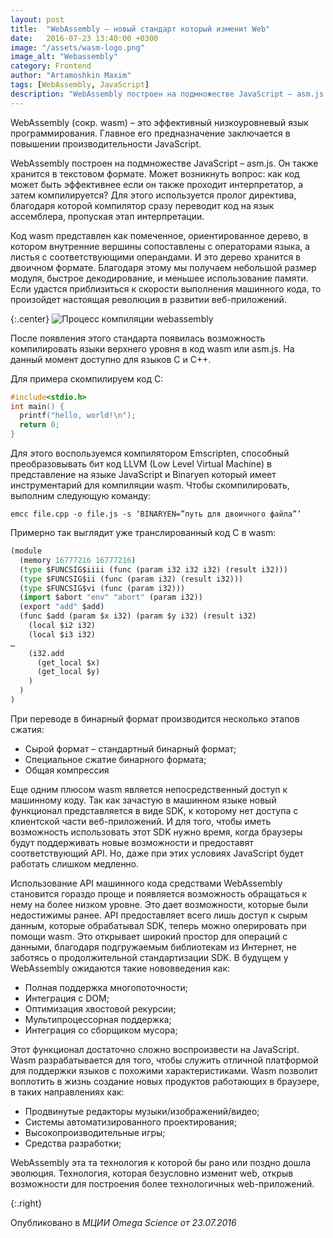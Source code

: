 ```yaml
---
layout: post
title:  "WebAssembly – новый стандарт который изменит Web"
date:   2016-07-23 13:40:00 +0300
image: "/assets/wasm-logo.png"
image_alt: "Webassembly"
category: Frontend
author: "Artamoshkin Maxim"
tags: [WebAssembly, JavaScript]
description: "WebAssembly построен на подмножестве JavaScript – asm.js. Он также хранится в текстовом формате.  Может возникнуть вопрос: как код может быть эффективнее если он также проходит интерпретатор, а затем компилируется? Для этого используется пролог директива, благодаря которой компилятор сразу переводит код на язык ассемблера, пропуская этап интерпретации."
---
```


WebAssembly (сокр. wasm) – это эффективный низкоуровневый язык программирования. Главное его предназначение заключается в повышении производительности JavaScript. 


WebAssembly построен на подмножестве JavaScript – asm.js. Он также хранится в текстовом формате.  Может возникнуть вопрос: как код может быть эффективнее если он также проходит интерпретатор, а затем компилируется? Для этого используется пролог директива, благодаря которой компилятор сразу переводит код на язык ассемблера, пропуская этап интерпретации. 
<!-- more -->

Код wasm представлен как помеченное, ориентированное дерево, в котором внутренние вершины сопоставлены с операторами языка, а листья с соответствующими операндами. И это дерево хранится в двоичном формате. Благодаря этому мы получаем небольшой размер модуля, быстрое декодирование, и меньшее использование памяти. Если удастся приблизиться к скорости выполнения машинного кода, то произойдет настоящая революция в развитии веб-приложений.

{:.center}
![Процесс компиляции webassembly](https://blog.zverit.com/assets/compiling-webassembly.png)


После появления этого стандарта появилась возможность компилировать языки верхнего уровня в код wasm или asm.js. На данный момент доступно для языков C и C++. 

Для примера скомпилируем код С:

```c
#include<stdio.h>
int main() {
  printf("hello, world!\n");
  return 0;
}
```

Для этого воспользуемся компилятором Emscripten, способный преобразовывать бит код LLVM (Low Level Virtual Machine) в представление на языке JavaScript и Binaryen который имеет инструментарий для компиляции wasm. Чтобы скомпилировать, выполним следующую команду:

`emcc file.cpp -o file.js -s ‘BINARYEN=”путь для двоичного файла”’`

Примерно так выглядит уже транслированный код C в wasm: 

```py
(module
  (memory 16777216 16777216)
  (type $FUNCSIG$iiii (func (param i32 i32 i32) (result i32)))
  (type $FUNCSIG$ii (func (param i32) (result i32)))
  (type $FUNCSIG$vi (func (param i32)))
  (import $abort "env" "abort" (param i32))
  (export "add" $add)
  (func $add (param $x i32) (param $y i32) (result i32)
    (local $i2 i32)
    (local $i3 i32)
…
    (i32.add
      (get_local $x)
      (get_local $y)
    )
  )
)
```

При переводе в бинарный формат производится несколько этапов сжатия:


*	Сырой формат – стандартный бинарный формат;
*	Специальное сжатие бинарного формата;
*	Общая компрессия

Еще одним плюсом wasm является непосредственный доступ к машинному коду. Так как зачастую в машинном языке новый функционал представляется в виде SDK, к которому нет доступа с клиентской части веб-приложений. И для того, чтобы иметь возможность использовать этот SDK нужно время, когда браузеры будут поддерживать новые возможности и предоставят соответствующий API. Но, даже при этих условиях JavaScript будет работать слишком медленно.


Использование API машинного кода средствами WebAssembly становится гораздо проще и появляется возможность обращаться к нему на более низком уровне. Это дает возможности, которые были недостижимы ранее. API предоставляет всего лишь доступ к сырым данным, которые обрабатывал SDK, теперь можно оперировать при помощи wasm. Это открывает широкий простор для операций с данными, благодаря подгружаемым библиотекам из Интернет, не заботясь о продолжительной стандартизации SDK.
В будущем у WebAssembly ожидаются такие нововведения как:


*	Полная поддержка многопоточности;
*	Интеграция с DOM;
*	Оптимизация хвостовой рекурсии;
*	Мультипроцессорная поддержка;
*	Интеграция со сборщиком мусора;


Этот функционал достаточно сложно воспроизвести на JavaScript. Wasm разрабатывается для того, чтобы служить отличной платформой для поддержки языков с похожими характеристиками.
Wasm позволит воплотить в жизнь создание новых продуктов работающих в браузере, в таких направлениях как:


* Продвинутые редакторы музыки/изображений/видео;
*	Системы автоматизированного проектирования;
*	Высокопроизводительные игры;
*	 Средства разработки;


WebAssembly эта та технология к которой бы рано или поздно дошла эволюция. Технология, которая безусловно изменит web, открыв возможности для построения более технологичных web-приложений.

{:.right}
<div>Опубликовано в  <i>МЦИИ Omega Science от 23.07.2016</i></div>
